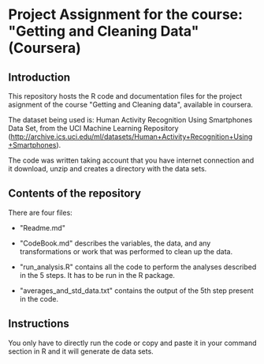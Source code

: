 # Project Assignment for the course: "Getting and Cleaning Data" (Coursera)

## Introduction

This repository hosts the R code and documentation files for the project asignment of the course "Getting and Cleaning data", available in coursera.

The dataset being used is: Human Activity Recognition Using Smartphones Data Set, from the UCI Machine Learning Repository (http://archive.ics.uci.edu/ml/datasets/Human+Activity+Recognition+Using+Smartphones).

The code was written taking account that you have internet connection and it download, unzip and creates a directory with the data sets. 

## Contents of the repository

There are four files:

* "Readme.md"

* "CodeBook.md" describes the variables, the data, and any transformations or work that was performed to clean up the data.

* "run_analysis.R" contains all the code to perform the analyses described in the 5 steps. It has to be run in the R package.

* "averages_and_std_data.txt" contains the output of the 5th step present in the code.

## Instructions

You only have to directly run the code or copy and paste it in your command section in R and it will generate de data sets.


